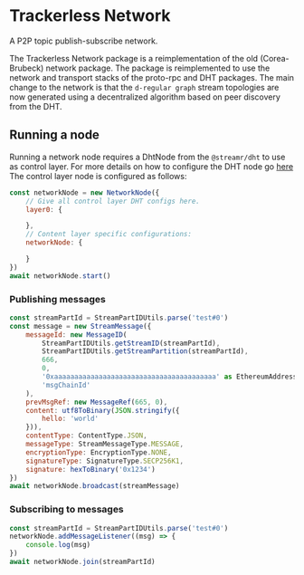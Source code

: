 # Trackerless Network

A P2P topic publish-subscribe network.

The Trackerless Network package is a reimplementation of the old (Corea-Brubeck) network package. 
The package is reimplemented to use the network and transport stacks of the proto-rpc and DHT packages.
The main change to the network is that the `d-regular graph` stream topologies are now generated 
using a decentralized algorithm based on peer discovery from the DHT.

## Running a node

Running a network node requires a DhtNode from the `@streamr/dht` to use as control layer. For more details on how to configure the DHT node go [here](packages/dht/README.md) The control layer node is configured as follows:

```js
const networkNode = new NetworkNode({
    // Give all control layer DHT configs here.
    layer0: {

    },
    // Content layer specific configurations:
    networkNode: {

    }
})
await networkNode.start()
```

### Publishing messages

```js
const streamPartId = StreamPartIDUtils.parse('test#0')
const message = new StreamMessage({
    messageId: new MessageID(
        StreamPartIDUtils.getStreamID(streamPartId),
        StreamPartIDUtils.getStreamPartition(streamPartId),
        666,
        0,
        '0xaaaaaaaaaaaaaaaaaaaaaaaaaaaaaaaaaaaaaaaa' as EthereumAddress,
        'msgChainId'
    ),
    prevMsgRef: new MessageRef(665, 0),
    content: utf8ToBinary(JSON.stringify({
        hello: 'world'
    })),
    contentType: ContentType.JSON,
    messageType: StreamMessageType.MESSAGE,
    encryptionType: EncryptionType.NONE,
    signatureType: SignatureType.SECP256K1,
    signature: hexToBinary('0x1234')
})
await networkNode.broadcast(streamMessage)

```

### Subscribing to messages

```js
const streamPartId = StreamPartIDUtils.parse('test#0')
networkNode.addMessageListener((msg) => {
    console.log(msg)
})
await networkNode.join(streamPartId)
```
